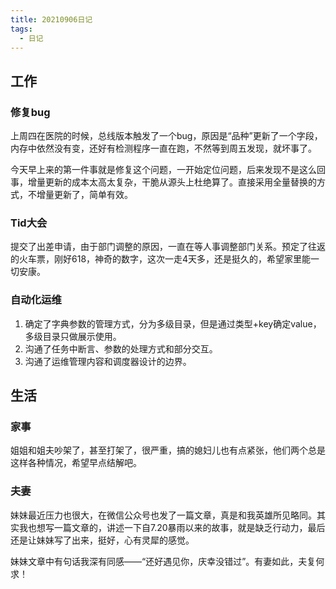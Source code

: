 ```yaml
---
title: 20210906日记
tags:
  - 日记
---
```

## 工作
### 修复bug
上周四在医院的时候，总线版本触发了一个bug，原因是“品种”更新了一个字段，内存中依然没有变，还好有检测程序一直在跑，不然等到周五发现，就坏事了。

今天早上来的第一件事就是修复这个问题，一开始定位问题，后来发现不是这么回事，增量更新的成本太高太复杂，干脆从源头上杜绝算了。直接采用全量替换的方式，不增量更新了，简单有效。

### Tid大会
提交了出差申请，由于部门调整的原因，一直在等人事调整部门关系。预定了往返的火车票，刚好618，神奇的数字，这次一走4天多，还是挺久的，希望家里能一切安康。

### 自动化运维
1. 确定了字典参数的管理方式，分为多级目录，但是通过类型+key确定value，多级目录只做展示使用。
2. 沟通了任务中断言、参数的处理方式和部分交互。
3. 沟通了运维管理内容和调度器设计的边界。

## 生活
### 家事
姐姐和姐夫吵架了，甚至打架了，很严重，搞的媳妇儿也有点紧张，他们两个总是这样各种情况，希望早点结解吧。 

### 夫妻
妹妹最近压力也很大，在微信公众号也发了一篇文章，真是和我英雄所见略同。其实我也想写一篇文章的，讲述一下自7.20暴雨以来的故事，就是缺乏行动力，最后还是让妹妹写了出来，挺好，心有灵犀的感觉。

妹妹文章中有句话我深有同感——“还好遇见你，庆幸没错过”。有妻如此，夫复何求！
